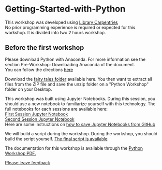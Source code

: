 # Getting-Started-with-Python

This workshop was developed using [Library Carpentries](https://librarycarpentry.org/lc-python-intro/) <br>
No prior programming experience is required or expected for this workshop. It is divided into two 2 hours workshop.

## Before the first workshop

Please download Python with Anaconda. For more information see the section Pre-Workshop: Downloading Anaconda of the document.<br>
You can follow the directions [here](https://librarycarpentry.org/lc-python-intro/setup.html) <br>

Download the [fairy tales folder](https://github.com/ClaraTurp/Getting-Started-with-Python/blob/main/FairyTales.zip) available here. You then want to extract all files from the ZIP file and save the unzip folder on a "Python Workshop" folder on your Desktop.

This workshop was built using Jupyter Notebooks. During this session, you should use a new notebook to familiarize yourself with this technology.
The full notebooks for each sessions are available here: <br>
[First Session Jupyter Notebook](https://github.com/ClaraTurp/Getting-Started-with-Python/blob/main/pythonWorkshop_firstSession_2022.ipynb)<br>
[Second Session Jupyter Notebook](https://github.com/ClaraTurp/Getting-Started-with-Python/blob/main/pythonWorkshop_secondSession_2022.ipynb)<br>
Here are some instructions on [how to save Jupyter Notebooks from GitHub](https://stackoverflow.com/questions/45622602/how-to-save-jupyter-notebooks-from-github)

We will build a script during the workshop. During the workshop, you should build the script yourself. [The final script is available](https://github.com/ClaraTurp/Getting-Started-with-Python/blob/main/Python_ReadFiles.ipynb)

The documentation for this workshop is available through the [Python Workshop PDF.](https://github.com/ClaraTurp/Getting-Started-with-Python/blob/main/Python%20Workshop_Jupyter.pdf)


[Please leave feedback](https://forms.office.com/Pages/ResponsePage.aspx?id=cZYxzedSaEqvqfz4-J8J6jyp0g6_kyVDhNJTXJrpgkRUNkRUVU1IMzc5RElTUlZEWUtBM01aSUZLUi4u)
